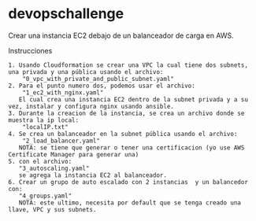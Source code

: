 # devopschallenge
Crear una instancia EC2 debajo de un balanceador de carga en AWS.

Instrucciones

    1. Usando Cloudformation se crear una VPC la cual tiene dos subnets, una privada y una pública usando el archivo:
        "0_vpc_with_private_and_public_subnet.yaml"
    2. Para el punto numero dos, podemos usar el archivo:
        "1_ec2_with_nginx.yaml"
       El cual crea una instancia EC2 dentro de la subnet privada y a su vez, instalar y configura nginx usando ansible.
    3. Durante la creacion de la instancia, se crea un archivo donde se muestra la ip local:
        "localIP.txt"
    4. Se crea un balanceador en la subnet pública usando el archivo:
        "2_load_balancer.yaml"
       NOTA: se tiene que generar o tener una certificacion (yo use AWS Certificate Manager para generar una)
    5. con el archivo:
       "3_autoscaling.yaml"
       se agrega la instancia EC2 al balanceador.
    6. Crear un grupo de auto escalado con 2 instancias  y un balancedor con:
       "4_groups.yaml"
       NOTA: este ultimo, necesita por default que se tenga creado una llave, VPC y sus subnets.
